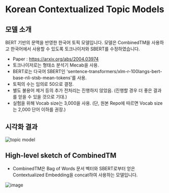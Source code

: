 # Korean Contextualized Topic Models
## 모델 소개
BERT 기반의 문맥을 반영한 한국어 토픽 모델입니다. 모델은 CombinedTM을 사용하고 한국어에서 사용할 수 있도록 토크나이저와 SBERT를 수정하였습니다.

* Paper : https://arxiv.org/abs/2004.03974
* 토크나이저로는 형태소 분석기 Mecab을 사용.
* BERT로는 다국어 SBERT인 'sentence-transformers/xlm-r-100langs-bert-base-nli-stsb-mean-tokens'를 사용.
* 토픽의 수는 임의로 50으로 결정.
* 별도 불용어 제거 등의 추가 전처리는 진행하지 않았음. (진행할 경우 더 좋은 결과를 얻을 수 있을 것으로 기대.)
* 실험을 위해 Vocab size는 3,000을 사용. (단, 원본 Repo에 따르면 Vocab size는 2,000 단어 이하를 권장.)

## 시각화 결과
![topic model](https://user-images.githubusercontent.com/73151616/154489860-678b23bb-7959-4587-bc96-1309a4ea1493.PNG)

## High-level sketch of CombinedTM
* CombinedTM은 Bag of Words 문서 벡터와 SBERT로부터 얻은 Contextualized Embedding을 concat하여 사용하는 모델입니다.

![image](https://user-images.githubusercontent.com/73151616/154487038-aa4f1edb-4bf7-484f-a2ac-76b2aa9d2e06.jpg)

